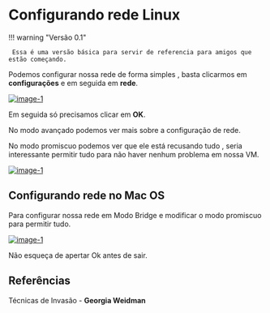 # Configurando rede Linux
!!! warning "Versão 0.1"

     Essa é uma versão básica para servir de referencia para amigos que estão começando.

Podemos configurar nossa rede de forma simples , basta clicarmos em **configurações** e em seguida em **rede**.

<a class="example-image-link" href="https://greenmind.top/abase/CDN/Virtualbox/Configurando-Rede/Rede-VM.png" data-lightbox="example-1">
  <img class="example-image" src="https://greenmind.top/abase/CDN/Virtualbox/Configurando-Rede/thumbRede-VM.png" alt="image-1" />
</a>

Em seguida só precisamos clicar em **OK**.

No modo avançado podemos ver mais sobre a configuração de rede.

No modo promiscuo podemos ver que ele está recusando tudo , seria interessante permitir tudo para não haver nenhum problema em nossa VM.

<a class="example-image-link" href="https://greenmind.top/abase/CDN/Virtualbox/Configurando-Rede/Rede-VM2.png" data-lightbox="example-1">
  <img class="example-image" src="https://greenmind.top/abase/CDN/Virtualbox/Configurando-Rede/thumbRede-VM2.png" alt="image-1" />
</a>

## Configurando rede no Mac OS
Para configurar nossa rede em Modo Bridge e modificar o modo promiscuo para permitir tudo.

<a class="example-image-link" href="https://greenmind.top/abase/CDN/Virtualbox/Configurando-Rede-Mac-OS/01-Configurando_rede_mac_OS.png" data-lightbox="example-1">
  <img class="example-image" src="https://greenmind.top/abase/CDN/Virtualbox/Configurando-Rede-Mac-OS/thumb01-Configurando_rede_mac_OS.png" alt="image-1" />
</a>

Não esqueça de apertar Ok antes de sair.

## Referências

Técnicas de Invasão - **Georgia Weidman**
